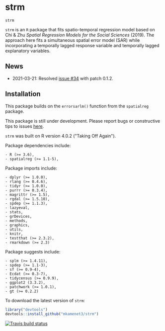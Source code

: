 # strm

`strm`

`strm` is an `R` package that fits spatio-temporal regression model based on Chi & Zhu *Spatial Regression Models for the Social Sciences* (2019). The approach here fits a simultaneous spatial error model (SAR) while incorporating a temporally lagged response variable and temporally lagged explanatory variables.

## News

- 2021-03-21: Resolved [issue #34](https://github.com/mkamenet3/strm/issues/34) with patch 0.1.2.

## Installation


This package builds on the `errorsarlm()` function from the `spatialreg` package.

This package is still under development. Please report bugs or constructive tips to issues [here](https://github.com/mkamenet3/strm/issues).


`strm` was built on R version 4.0.2 ("Taking Off Again").

Package dependencies include:

    - R (>= 3.6),
    - spatialreg (>= 1.1-5),
   

Package imports include:

    - dplyr (>= 1.0.0),
    - rlang (>= 0.4.6),
    - tidyr (>= 1.0.0),
    - purrr (>= 0.3.4),
    - magrittr (>= 1.5),
    - rgdal (>= 1.5.10),
    - spdep (>= 1.1.3),
    - lazyeval,
    - stats,
    - grDevices,
    - methods,
    - graphics,
    - utils,
    - knitr,
    - testthat (>= 2.3.2),
    - rmarkdown (>= 2.3)
    
Package suggests include:

    - splm (>= 1.4.11),
    - spdep (>= 1.1-3),
    - sf (>= 0.9-4),
    - Ecdat (>= 0.3-7),
    - tidycensus (>= 0.9.9),
    - ggplot2 (3.3.2),
    - patchwork (>= 1.0.1),
    - gt (>= 0.2.2)


To download the latest version of `strm`:

```R
library("devtools")
devtools::install_github("mkamenet3/strm")

```

  <!-- badges: start -->
  [![Travis build status](https://travis-ci.com/mkamenet3/strm.svg?branch=master)](https://travis-ci.com/mkamenet3/strm)
  
  <!-- badges: end -->
<!--[![Build Status](https://travis-ci.com/mkamenet3/strm.svg?token=aPo4kopCe3udvbX77YvH&branch=master)](https://travis-ci.com/mkamenet3/strm)-->
